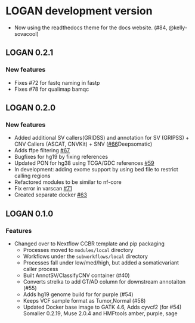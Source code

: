 # LOGAN development version

- Now using the readthedocs theme for the docs website. (#84, @kelly-sovacool)

## LOGAN 0.2.1

### New features

- Fixes #72 for fastq naming in fastp
- Fixes #78 for qualimap bamqc

## LOGAN 0.2.0

### New features

- Added additional SV callers(GRIDSS) and annotation for SV (GRIPSS) + CNV Callers (ASCAT, CNVKit) + SNV ([#66](https://github.com/CCBR/LOGAN/issues/66)Deepsomatic)
- Adds ffpe filtering [#67](https://github.com/CCBR/LOGAN/issues/67)
- Bugfixes for hg19 by fixing references
- Updated PON for hg38 using TCGA/GDC references [#59](https://github.com/CCBR/LOGAN/issues/59)
- In development: adding exome support by using bed file to restrict calling regions
- Refactored modules to be similar to nf-core
- Fix error in varscan [#71](https://github.com/CCBR/LOGAN/issues/71)
- Created separate docker [#63](https://github.com/CCBR/LOGAN/issues/63)

## LOGAN 0.1.0

### Features

- Changed over to Nextflow CCBR template and pip packaging
  - Processes moved to `modules/local` directory
  - Workflows under the `subworkflows/local` directory
  - Processes fall under low/med/high, but added a somaticvariant caller process
  - Built AnnotSV/ClassifyCNV container (#40)
  - Converts strelka to add GT/AD column for downstream annotaiton (#55)
  - Adds hg19 genome build for for purple (#54)
  - Keeps VCF sample format as Tumor,Normal (#58)
  - Updated Docker base image to GATK 4.6, Adds cyvcf2 (for #54) Somalier 0.2.19, Muse 2.0.4 and HMFtools amber, purple, sage
